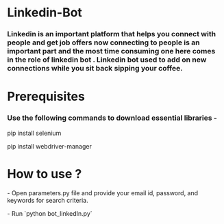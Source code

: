 # Linkedin-Bot
<h3>Linkedin is an important platform that helps you connect with people and get job offers now connecting to people is an important part and the most time consuming one here comes in the role of linkedin bot . Linkedin bot used to add on new connections while you sit back sipping your coffee.<h3>


<h1> Prerequisites </h1>

<h3>Use the following commands to download essential libraries - </h3>

<p>pip install selenium</p>
<p>pip install webdriver-manager</>


<h1>How to use ?</h1>
<p> - Open parameters.py file and provide your email id, password, and keywords for search criteria.</p>
<p> - Run `python bot_linkedIn.py`</p>


